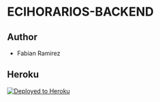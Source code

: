 # ECIHORARIOS-BACKEND

## Author
* Fabian Ramirez

## Heroku

[![Deployed to Heroku](https://www.herokucdn.com/deploy/button.png)](https://eci-horarios-backend.herokuapp.com/api/v1/subjects/aypr)


